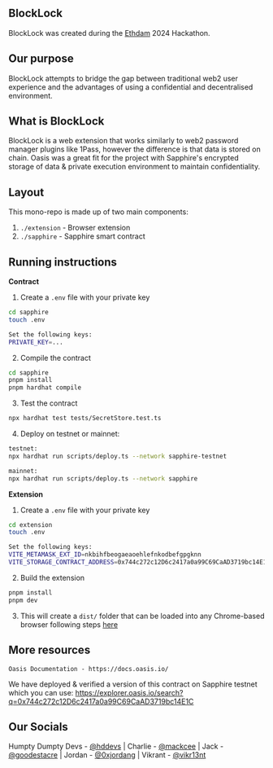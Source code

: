 ## BlockLock
BlockLock was created during the [Ethdam](https://www.ethdam.com/) 2024 Hackathon.


## Our purpose
BlockLock attempts to bridge the gap between traditional web2 user experience and the advantages of using a confidential and decentralised environment. 


## What is BlockLock
BlockLock is a web extension that works similarly to web2 password manager plugins like 1Pass, however the difference is that data is stored on chain.
Oasis was a great fit for the project with Sapphire's encrypted storage of data & private execution environment to maintain confidentiality.


## Layout
This mono-repo is made up of two main components:

1. `./extension` - Browser extension 
2. `./sapphire` - Sapphire smart contract

## Running instructions
**Contract**
1. Create a `.env` file with your private key
```bash
cd sapphire
touch .env

Set the following keys:
PRIVATE_KEY=...
```

2. Compile the contract
```bash
cd sapphire
pnpm install
pnpm hardhat compile
```

3. Test the contract
```bash
npx hardhat test tests/SecretStore.test.ts
```

4. Deploy on testnet or mainnet:
```bash
testnet:
npx hardhat run scripts/deploy.ts --network sapphire-testnet

mainnet:
npx hardhat run scripts/deploy.ts --network sapphire
```

**Extension**

1. Create a `.env` file with your private key
```bash
cd extension
touch .env

Set the following keys:
VITE_METAMASK_EXT_ID=nkbihfbeogaeaoehlefnkodbefgpgknn
VITE_STORAGE_CONTRACT_ADDRESS=0x744c272c12D6c2417a0a99C69CaAD3719bc14E1C
```

2. Build the extension
```bash
pnpm install
pnpm dev
```

3. This will create a `dist/` folder that can be loaded into any Chrome-based browser following steps [here](https://developer.chrome.com/docs/extensions/get-started/tutorial/hello-world#load-unpacked)



## More resources
```
Oasis Documentation - https://docs.oasis.io/
```
We have deployed & verified a version of this contract on Sapphire testnet which you can use: https://explorer.oasis.io/search?q=0x744c272c12D6c2417a0a99C69CaAD3719bc14E1C

## Our Socials
Humpty Dumpty Devs - [@hddevs](https://twitter.com/hddevs) | Charlie - [@mackcee](https://twitter.com/mackcee) | Jack - [@goodestacre](https://twitter.com/goodestacre) | Jordan - [@0xjordang](https://twitter.com/0xjordang) | Vikrant - [@vikr13nt](https://twitter.com/vikr13nt)









